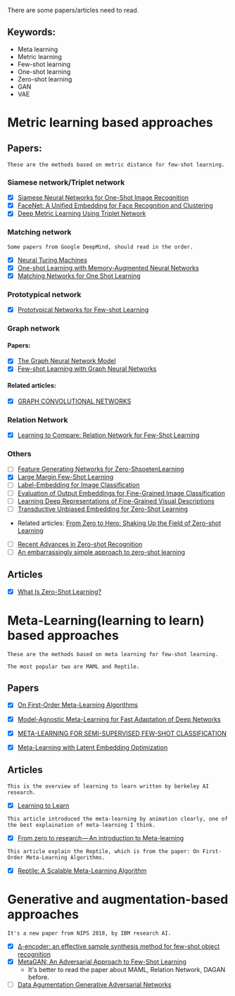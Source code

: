 There are some papers/articles need to read.

## Keywords:
- Meta learning
- Metric learning
- Few-shot learning
- One-shot learning
- Zero-shot learning
- GAN
- VAE

# Metric learning based approaches

## Papers:
```
These are the methods based on metric distance for few-shot learning.
```
### Siamese network/Triplet network
- [x] [Siamese Neural Networks for One-Shot Image Recognition](https://www.cs.cmu.edu/~rsalakhu/papers/oneshot1.pdf)
- [x] [FaceNet: A Unified Embedding for Face Recognition and Clustering](https://arxiv.org/pdf/1503.03832.pdf)
- [x] [Deep Metric Learning Using Triplet Network](https://arxiv.org/pdf/1412.6622.pdf)

### Matching network
```
Some papers from Google DeepMind, should read in the order.
```
- [x] [Neural Turing Machines](https://arxiv.org/pdf/1410.5401.pdf)
- [x] [One-shot Learning with Memory-Augmented Neural Networks](https://arxiv.org/pdf/1605.06065.pdf)
- [x] [Matching Networks for One Shot Learning](https://arxiv.org/pdf/1606.04080.pdf)

### Prototypical network
- [x] [Prototypical Networks for Few-shot Learning](https://arxiv.org/pdf/1703.05175.pdf)

### Graph network
#### Papers:
- [x] [The Graph Neural Network Model](http://citeseerx.ist.psu.edu/viewdoc/download?doi=10.1.1.1015.7227&rep=rep1&type=pdf)
- [x] [Few-shot Learning with Graph Neural Networks](https://arxiv.org/pdf/1711.04043.pdf)
#### Related articles: 
- [x] [GRAPH CONVOLUTIONAL NETWORKS](https://tkipf.github.io/graph-convolutional-networks/)

### Relation Network
- [x] [Learning to Compare: Relation Network for Few-Shot Learning](https://arxiv.org/pdf/1711.06025.pdf)

### Others
- [ ] [Feature Generating Networks for Zero-ShsoetenLearning](https://arxiv.org/pdf/1712.00981.pdf) 
- [x] [Large Margin Few-Shot Learning](https://arxiv.org/pdf/1807.02872.pdf)
- [ ] [Label-Embedding for Image Classification](https://arxiv.org/pdf/1503.08677.pdf)
- [ ] [Evaluation of Output Embeddings for Fine-Grained Image Classification](https://arxiv.org/pdf/1409.8403.pdf)
- [ ] [Learning Deep Representations of Fine-Grained Visual Descriptions](https://arxiv.org/pdf/1605.05395.pdf)
- [ ] [Transductive Unbiased Embedding for Zero-Shot Learning](https://arxiv.org/pdf/1803.11320.pdf)
- Related articles: [From Zero to Hero: Shaking Up the Field of Zero-shot Learning](https://medium.com/@alitech_2017/from-zero-to-hero-shaking-up-the-field-of-zero-shot-learning-c43208f71332)
- [ ] [Recent Advances in Zero-shot Recognition](https://arxiv.org/pdf/1710.04837.pdf)
- [ ] [An embarrassingly simple approach to zero-shot learning](http://proceedings.mlr.press/v37/romera-paredes15.pdf)

## Articles
- [x] [What Is Zero-Shot Learning?](https://www.analyticsindiamag.com/what-is-zero-shot-learning/)



# Meta-Learning(learning to learn) based approaches
```
These are the methods based on meta learning for few-shot learning.

The most popular two are MAML and Reptile.
```
## Papers
- [x] [On First-Order Meta-Learning Algorithms](https://arxiv.org/pdf/1803.02999.pdf)
- [x] [Model-Agnostic Meta-Learning for Fast Adaptation of Deep Networks](https://arxiv.org/pdf/1703.03400.pdf)
- [x] [META-LEARNING FOR SEMI-SUPERVISED FEW-SHOT CLASSIFICATION](https://arxiv.org/pdf/1803.00676.pdf)
- [x] [Meta-Learning with Latent Embedding Optimization](https://arxiv.org/pdf/1807.05960.pdf)


## Articles
```
This is the overview of learning to learn written by berkeley AI research.
```
- [x] [Learning to Learn](https://bair.berkeley.edu/blog/2017/07/18/learning-to-learn/)

```
This article introduced the meta-learning by animation clearly, one of the best explaination of meta-learning I think.
```
- [x] [From zero to research — An introduction to Meta-learning](https://medium.com/huggingface/from-zero-to-research-an-introduction-to-meta-learning-8e16e677f78a)
```
This article explain the Reptile, which is from the paper: On First-Order Meta-Learning Algorithms.
```
- [x] [Reptile: A Scalable Meta-Learning Algorithm](https://blog.openai.com/reptile/)


# Generative and augmentation-based approaches
```
It's a new paper from NIPS 2018, by IBM research AI.
```
- [x] [∆-encoder: an effective sample synthesis method for few-shot object recognition](https://arxiv.org/pdf/1806.04734.pdf)
- [x] [MetaGAN: An Adversarial Approach to Few-Shot Learning](http://www.cse.ust.hk/~yqsong/papers/2018-NIPS-MetaGAN-long.pdf)
    - It's better to read the paper about MAML, Relation Network, DAGAN before.
- [ ] [Data Agumentation Generative Adversarial Networks](https://openreview.net/pdf?id=S1Auv-WRZ)
